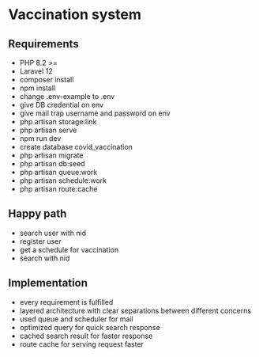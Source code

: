 # Vaccination system

## Requirements

- PHP 8.2 >=
- Laravel 12
- composer install
- npm install
- change .env-example to .env
- give DB credential on env
- give mail trap username and password on env
- php artisan storage:link
- php artisan serve
- npm run dev
- create database covid_vaccination
- php artisan migrate
- php artisan db:seed
- php artisan queue:work 
- php artisan schedule:work 
- php artisan route:cache

 ## Happy path 
- search user with nid
- register user
- get a schedule for vaccination 
- search with nid

## Implementation 
- every requirement is fulfilled 
- layered architecture with clear separations between different concerns
- used queue and scheduler for mail
- optimized query for quick search response
- cached search result for faster response
- route cache for serving request faster
